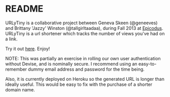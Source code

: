 # README

URLyTiny is a collaborative project between Geneva Skeen (@geneeves) and Brittany 'Jazzy' Winston (@tallgirltaadaa), during Fall 2013 at [Epicodus](http://www.epicodus.com). URLyTiny is a url shortener which tracks the number of views you've had on a link. 

Try it out [here](http://www.urlytiny.herokuapp.com). Enjoy!


NOTE: This was partially an exercise in rolling our own user authentication without Devise, and is nominally secure. I recommend using an easy-to-remember dummy email address and password for the time being.

Also, it is currently deployed on Heroku so the generated URL is longer than ideally useful. This would be easy to fix with the purchase of a shorter domain name.
